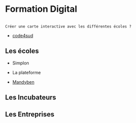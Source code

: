 # Formation Digital


```{note}

Créer une carte interactive avec les différentes écoles ?

```


- [code4sud](https://code4sud.fr/)

## Les écoles

- Simplon

- La plateforme

- [Mandyben](https://www.mandyben-formation.com/)


## Les Incubateurs



## Les Entreprises